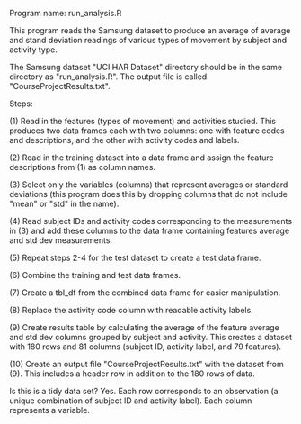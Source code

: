 Program name: run_analysis.R

This program reads the Samsung dataset to produce an average of average and stand deviation readings of various types of movement by subject and activity type.

The Samsung dataset "UCI HAR Dataset" directory should be in the same directory as "run_analysis.R". The output file is called "CourseProjectResults.txt".

Steps:

(1) Read in the features (types of movement) and activities studied. This produces two data frames each with two columns: one with feature codes and descriptions, and the other with activity codes and labels.

(2) Read in the training dataset into a data frame and assign the feature descriptions from (1) as column names.

(3) Select only the variables (columns) that represent averages or standard deviations (this program does this by dropping columns that do not include "mean" or "std" in the name).

(4) Read subject IDs and activity codes corresponding to the measurements in (3) and add these columns to the data frame containing features average and std dev measurements.

(5) Repeat steps 2-4 for the test dataset to create a test data frame.

(6) Combine the training and test data frames.

(7) Create a tbl_df from the combined data frame for easier manipulation.

(8) Replace the activity code column with readable activity labels.

(9) Create results table by calculating the average of the feature average and std dev columns grouped by subject and activity. This creates a dataset with 180 rows and 81 columns (subject ID, activity label, and 79 features).

(10) Create an output file "CourseProjectResults.txt" with the dataset from (9). This includes a header row in addition to the 180 rows of data.

Is this is a tidy data set? Yes. Each row corresponds to an observation (a unique combination of subject ID and activity label). Each column represents a variable.

